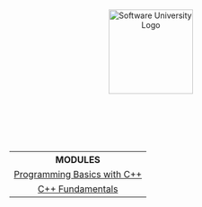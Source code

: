 <!DOCTYPE html>
<html lang="en">

<head>
    <meta charset="UTF-8">
    <meta http-equiv="X-UA-Compatible" content="IE=edge">
    <meta name="viewport" content="width=device-width, initial-scale=1.0">
</head>

<body>
    <div class="softuni__logo" align="center" style="position: relative;">
        <a href="https://softuni.bg/curriculum" class="softuni__logo_link" target="_blank">
            <img src="https://upload.wikimedia.org/wikipedia/commons/7/76/Logo_Software_University_%28SoftUni%29_-_blue.png"
                alt="Software University Logo" class="softuni__logo__img"
                style="position:absolute; top: 50%; left: 50%; transform: translate(-50%, 0%); width:150px; padding:10px; margin: 0 auto;">
        </a>
    </div>
    <div class="softuni__subjects" align="center" style="position: relative;">
        <table class="softuni__subjects__table"
            style="position: absolute; top: 50%; left: 50%; transform: translate(-50%, 300%); width:100%; max-width:1000px;">
            <tr class="softuni__subjects__table__row">
                <th class="softuni__subjects__table__row__header" style="text-align:center; vertical-align: middle;">
                    MODULES
                </th>
            </tr>
            <tr class="softuni__subjects__table__row">
                <td class="softuni__subjects__table__row__data" style="text-align:center; vertical-align: middle;">
                    <a href="https://github.com/todorkrastev/softuni-software-engineering/tree/main/C%2B%2B/M01_ProgrammingBasics"
                        class="softuni__subjects__table__row__data__link" target="_blank">Programming Basics with
                        C++</a>
                </td>
            </tr>
            <tr class="softuni__subjects__table__row">
                <td class="softuni__subjects__table__row__data" style="text-align:center; vertical-align: middle;">
                    <a href="https://github.com/todorkrastev/software-university/tree/main/C%2B%2B/M02_Fundamentals"
                        class="softuni__subjects__table__row__data__link" target="_blank">C++ Fundamentals</a>
                </td>
            </tr>
        </table>
    </div>
</body>

</html>
